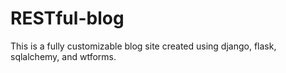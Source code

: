 # RESTful-blog
This is a fully customizable blog site created using django, flask, sqlalchemy, and wtforms.  
